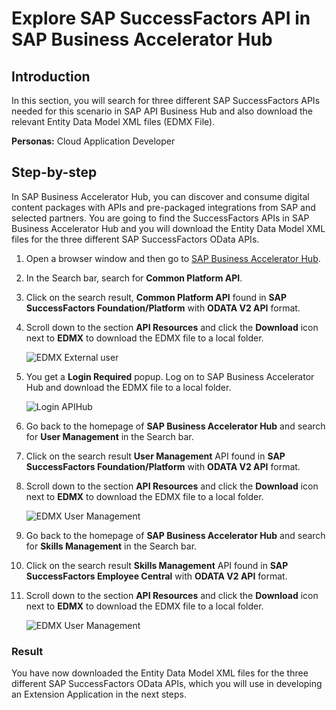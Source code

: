 # Explore SAP SuccessFactors API in SAP Business Accelerator Hub

## Introduction
 In this section, you will search for three different SAP SuccessFactors APIs needed for this scenario in SAP API Business Hub and also download the relevant Entity Data Model XML files (EDMX File). 
 
**Personas:** Cloud Application Developer

## Step-by-step	

In SAP Business Accelerator Hub, you can discover and consume digital content packages with APIs and pre-packaged integrations from SAP and selected partners. You are going to find the SuccessFactors APIs in SAP Business Accelerator Hub and you will download the Entity Data Model XML files for the three different SAP SuccessFactors OData APIs.



1.	Open a browser window and then go to [SAP Business Accelerator Hub](https://api.sap.com/).
2. In the Search bar, search for **Common Platform API**.
3. Click on the search result, **Common Platform API** found in **SAP SuccessFactors Foundation/Platform** with **ODATA V2 API** format.
4. Scroll down to the section **API Resources** and click the **Download** icon next to **EDMX** to download the EDMX file to a local folder. 

   ![EDMX External user](./images/api-1.png)
   
5. You get a **Login Required** popup. Log on to SAP Business Accelerator Hub and download the EDMX file to a local folder.

   ![Login APIHub](./images/api-2.png) 
   
6. 	Go back to the homepage of **SAP Business Accelerator Hub** and search for **User Management** in the Search bar.
7. Click on the search result **User Management** API found in **SAP SuccessFactors Foundation/Platform** with **ODATA V2 API** format.
8. Scroll down to the section **API Resources** and click the **Download** icon next to **EDMX** to download the EDMX file to a local folder.

    ![EDMX User Management](./images/api-3.png) 
    
9. Go back to the homepage of **SAP Business Accelerator Hub** and search for **Skills Management** in the Search bar.
10. Click on the search result **Skills Management** API found in **SAP SuccessFactors Employee Central** with **ODATA V2 API** format.
11. Scroll down to the section **API Resources** and click the **Download** icon next to **EDMX** to download the EDMX file to a local folder.

    ![EDMX User Management](./images/api-4.png) 

### Result
You have now downloaded the Entity Data Model XML files for the three different SAP SuccessFactors OData APIs, which you will use in developing an Extension Application in the next steps.
